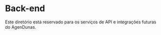 # Back-end

Este diretório está reservado para os serviços de API e integrações futuras do AgenDunas.
